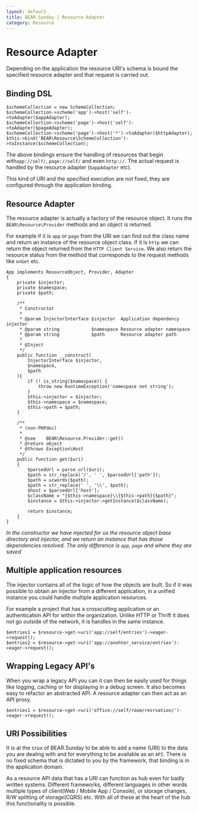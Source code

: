 ```yaml
---
layout: default
title: BEAR.Sunday | Resource Adapter
category: Resource
--- 
```

# Resource Adapter

Depending on the application the resource URI's schema is bound the specified resource adapter and that request is carried out.

## Binding DSL 

```
$schemeCollection = new SchemeCollection;
$schemeCollection->scheme('app')->host('self')->toAdapter($appAdapter);
$schemeCollection->scheme('page')->host('self')->toAdapter($pageAdapter);
$schemeCollection->scheme('page')->host('*')->toAdapter($httpAdapter);
$this->bind('BEAR\Resource\SchemeCollection')->toInstance($schemeCollection);
```

The above bindings ensure the handling of resources that begin with`app://self/`, `page://self/` and even `http://`. The actual request is handled by the resource adapter (`$appAdapter` etc).

This kind of URI and the specified execution are not fixed, they are configured through the application binding.

## Resource Adapter 

The resource adapter is actually a factory of the resource object. It runs the `BEAR\Resource\Provider` methods and an object is returned.

For example if it is `app` or `page` from the URI we can find out the class name and return an instance of the resource object class. If it is `http` we can return the object returned from the `HTTP Client Service`. We also return the resource status from the method that corresponds to the request methods like `onGet` etc.

```
App implements ResourceObject, Provider, Adapter
{
    private $injector;
    private $namespace;
    private $path;

    /**
     * Constructor
     *
     * @param InjectorInterface $injector  Application dependency injector
     * @param string            $namespace Resource adapter namespace
     * @param string            $path      Resource adapter path
     *
     * @Inject
     */
    public function __construct(
        InjectorInterface $injector,
        $namespace,
        $path
    ){
        if (! is_string($namespace)) {
            throw new RuntimeException('namespace not string');
        }
        $this->injector = $injector;
        $this->namespace = $namespace;
        $this->path = $path;
    }

    /**
     * (non-PHPdoc)
     *
     * @see    BEAR\Resource.Provider::get()
     * @return object
     * @throws Exception\Host
     */
    public function get($uri)
    {
        $parsedUrl = parse_url($uri);
        $path = str_replace('/', ' ', $parsedUrl['path']);
        $path = ucwords($path);
        $path = str_replace(' ', '\\', $path);
        $host = $parsedUrl['host'];
        $className = "{$this->namespace}\\{$this->path}{$path}";
        $instance = $this->injector->getInstance($className);

        return $instance;
    }
}
```

_In the constructor we have injected for us the resource object  base directory and injector, and we return an instance that has those dependencies resolved. The only difference is `app`, `page` and where they are saved_

## Multiple application resources 

The injector contains all of the logic of how the objects are built. So if it was possible to obtain  an injector from a different application, in a unified instance you could handle multiple application resources.

For example a project that has a crosscutting application or an authentication API for within the organization. Unlike HTTP or Thrift it does not go outside of the network, it is handles in the same instance. 

```
$entries1 = $resource->get->uri('app://self/entries')->eager->request();
$entries2 = $resource->get->uri('app://anohter_service/entries')->eager->request();
```

## Wrapping Legacy API's 

When you wrap a legacy API you can it can then be easily used for things like logging, caching or for displaying in a debug screen. It also becomes easy to refactor an abstracted API. A resource adapter can then act as an API proxy.

```
$entries1 = $resource->get->uri('office://self/room/resrvation/')->eager->request();
```

## URI Possibilities 

It is at the crux of BEAR.Sunday to be able to add a name (URI) to the data you are dealing with and for everything to be available as an `API`. There is no fixed schema that is dictated to you by the framework, that binding is in the application domain.

As a resource API data that has a URI can function as hub even for badly written systems.
Different frameworks, different languages in other words multiple types of client(Web / Mobile App / Console), or storage changes, R/W splitting of storage(CQRS) etc. With all of these at the heart of the hub this functionality is possible.